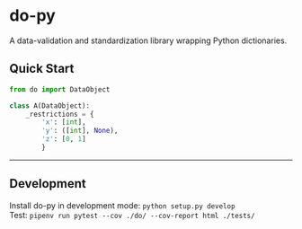 # do-py
A data-validation and standardization library wrapping Python dictionaries.

## Quick Start

```python
from do import DataObject

class A(DataObject):
    _restrictions = {
        'x': [int],
        'y': ([int], None),
        'z': [0, 1]
        }
```


---

## Development
Install do-py in development mode: `python setup.py develop`  
Test: `pipenv run pytest --cov ./do/ --cov-report html ./tests/ `
